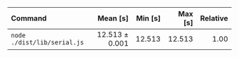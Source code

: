 | Command | Mean [s] | Min [s] | Max [s] | Relative |
|:---|---:|---:|---:|---:|
| `node ./dist/lib/serial.js` | 12.513 ± 0.001 | 12.513 | 12.513 | 1.00 |
